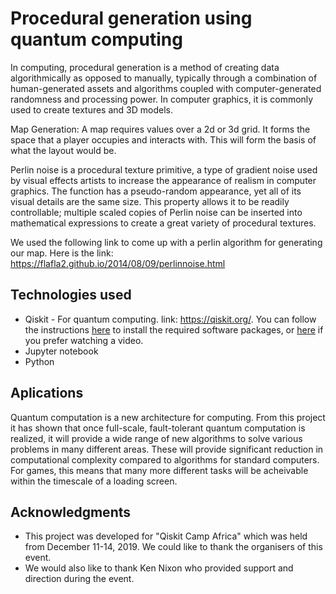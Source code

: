 # Procedural generation using quantum computing

In computing, procedural generation is a method of creating data algorithmically as opposed to manually, typically through a combination of human-generated assets and algorithms coupled with computer-generated randomness and processing power. In computer graphics, it is commonly used to create textures and 3D models.

Map Generation: A map requires values over a 2d or 3d grid. It forms the space that a player occupies and interacts with. This will form the basis of what the layout would be.

Perlin noise is a procedural texture primitive, a type of gradient noise used by visual effects artists to increase the appearance of realism in computer graphics. The function has a pseudo-random appearance, yet all of its visual details are the same size. This property allows it to be readily controllable; multiple scaled copies of Perlin noise can be inserted into mathematical expressions to create a great variety of procedural textures.

We used the following link to come up with a perlin algorithm for generating our map. Here is the link: https://flafla2.github.io/2014/08/09/perlinnoise.html

## Technologies used

* Qiskit - For quantum computing. link: https://qiskit.org/.  You can follow the instructions [here](https://qiskit.org/documentation/install.html) to install the required software packages, or [here](https://www.youtube.com/watch?v=M4EkW4VwhcI&list=PLOFEBzvs-Vvp2xg9-POLJhQwtVktlYGbY&index=3) if you prefer watching a video.
* Jupyter notebook
* Python

## Aplications
Quantum computation is a new architecture for computing. From this project it has shown that once full-scale, fault-tolerant quantum computation is realized, it will provide a wide range of new algorithms to solve various problems in many different areas. These will provide significant reduction in computational complexity compared to algorithms for standard computers. For games, this means that many more different tasks will be acheivable within the timescale of a loading screen.


## Acknowledgments

* This project was developed for "Qiskit Camp Africa" which was held from December 11-14, 2019. We could like to thank the organisers of this event.
* We would also like to thank Ken Nixon who provided support and direction during the event.
